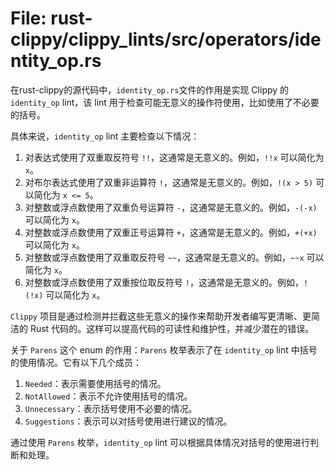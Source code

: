 # File: rust-clippy/clippy_lints/src/operators/identity_op.rs

在rust-clippy的源代码中，`identity_op.rs`文件的作用是实现 Clippy 的 `identity_op` lint，该 lint 用于检查可能无意义的操作符使用，比如使用了不必要的括号。

具体来说，`identity_op` lint 主要检查以下情况：

1. 对表达式使用了双重取反符号 `!!`，这通常是无意义的。例如，`!!x` 可以简化为 `x`。
2. 对布尔表达式使用了双重非运算符 `!`，这通常是无意义的。例如，`!(x > 5)` 可以简化为 `x <= 5`。
3. 对整数或浮点数使用了双重负号运算符 `-`，这通常是无意义的。例如，`-(-x)` 可以简化为 `x`。
4. 对整数或浮点数使用了双重正号运算符 `+`，这通常是无意义的。例如，`+(+x)` 可以简化为 `x`。
5. 对整数或浮点数使用了双重取反符号 `~~`，这通常是无意义的。例如，`~~x` 可以简化为 `x`。
6. 对整数或浮点数使用了双重按位取反符号 `!`，这通常是无意义的。例如，`!(!x)` 可以简化为 `x`。

`Clippy` 项目是通过检测并拦截这些无意义的操作来帮助开发者编写更清晰、更简洁的 Rust 代码的。这样可以提高代码的可读性和维护性，并减少潜在的错误。

关于 `Parens` 这个 enum 的作用：`Parens` 枚举表示了在 `identity_op` lint 中括号的使用情况。它有以下几个成员：

1. `Needed`：表示需要使用括号的情况。
2. `NotAllowed`：表示不允许使用括号的情况。
3. `Unnecessary`：表示括号使用不必要的情况。
4. `Suggestions`：表示可以对括号使用进行建议的情况。

通过使用 `Parens` 枚举，`identity_op` lint 可以根据具体情况对括号的使用进行判断和处理。

